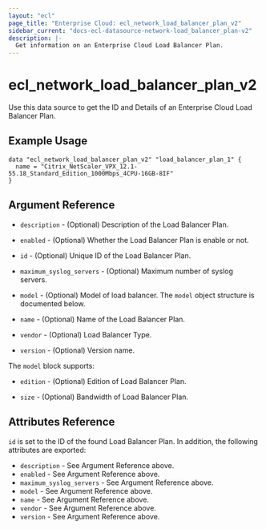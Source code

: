 ```yaml
---
layout: "ecl"
page_title: "Enterprise Cloud: ecl_network_load_balancer_plan_v2"
sidebar_current: "docs-ecl-datasource-network-load_balancer_plan-v2"
description: |-
  Get information on an Enterprise Cloud Load Balancer Plan.
---
```


# ecl\_network\_load\_balancer\_plan\_v2

Use this data source to get the ID and Details of an Enterprise Cloud Load Balancer Plan.

## Example Usage

```hcl
data "ecl_network_load_balancer_plan_v2" "load_balancer_plan_1" {
  name = "Citrix_NetScaler_VPX_12.1-55.18_Standard_Edition_1000Mbps_4CPU-16GB-8IF"
}
```

## Argument Reference

* `description` - (Optional) Description of the Load Balancer Plan.

* `enabled` - (Optional) Whether the Load Balancer Plan is enable or not.

* `id` - (Optional) Unique ID of the Load Balancer Plan.

* `maximum_syslog_servers` - (Optional) Maximum number of syslog servers.

* `model` - (Optional) Model of load balancer.
    The `model` object structure is documented below.

* `name` - (Optional) Name of the Load Balancer Plan.

* `vendor` - (Optional) Load Balancer Type.

* `version` - (Optional) Version name.

The `model` block supports:

* `edition` - (Optional) Edition of Load Balancer Plan.

* `size` - (Optional) Bandwidth of Load Balancer Plan.

## Attributes Reference

`id` is set to the ID of the found Load Balancer Plan. In addition, the following attributes are exported:

* `description` - See Argument Reference above.
* `enabled` - See Argument Reference above.
* `maximum_syslog_servers` - See Argument Reference above.
* `model` - See Argument Reference above.
* `name` - See Argument Reference above.
* `vendor` - See Argument Reference above.
* `version` - See Argument Reference above.